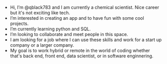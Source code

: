 - Hi, I’m @qblack783 and I am currently a chemical scientist. Nice career but it's not exciting like tech.
- I’m interested in creating an app and to have fun with some cool projects.
- I’m currently learning python and SQL.
- I’m looking to collaborate and meet people in this space.
- I am looking for a job where I can use these skills and work for a start up company or a larger company.
- My goal is to work hybrid or remote in the world of coding whether that's back end, front end, data scientist, or in software enginnering.
  
  
  

<!---
qblack783/qblack783 is a ✨ special ✨ repository because its `README.md` (this file) appears on your GitHub profile.
You can click the Preview link to take a look at your changes.
--->
